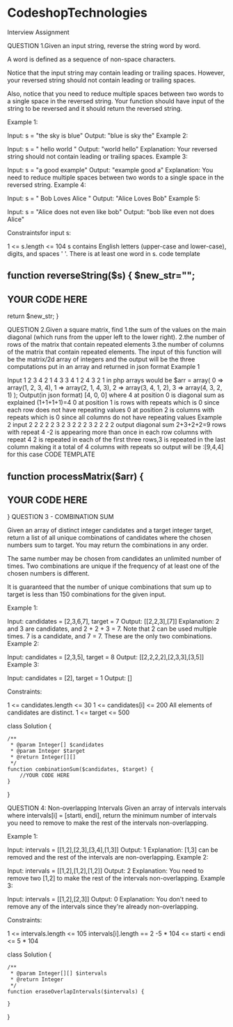 # CodeshopTechnologies
 Interview Assignment

 
QUESTION 1.Given an input string, reverse the string word by word.

A word is defined as a sequence of non-space characters.

Notice that the input string may contain leading or trailing spaces. However, your reversed string should not contain leading or trailing spaces.

Also, notice that you need to reduce multiple spaces between two words to a single space in the reversed string.
Your function should have input of the string to be reversed and it should return the reversed string.

Example 1:

Input: s = "the sky is blue"
Output: "blue is sky the"
Example 2:

Input: s = "  hello world  "
Output: "world hello"
Explanation: Your reversed string should not contain leading or trailing spaces.
Example 3:

Input: s = "a good   example"
Output: "example good a"
Explanation: You need to reduce multiple spaces between two words to a single space in the reversed string.
Example 4:

Input: s = "  Bob    Loves  Alice   "
Output: "Alice Loves Bob"
Example 5:

Input: s = "Alice does not even like bob"
Output: "bob like even not does Alice"

Constraintsfor input s:

1 <= s.length <= 104
s contains English letters (upper-case and lower-case), digits, and spaces ' '.
There is at least one word in s.
code template

function reverseString($s)
{
$new_str="";
------
YOUR CODE HERE
-------
return $new_str;
}

QUESTION 2.Given a square matrix,
find
1.the sum of the values on the main diagonal (which runs from the upper left to the lower right).
2.the number of rows of the matrix that contain repeated elements
3.the number of columns of the matrix that contain repeated elements.
The input of this function will be the matrix/2d array of integers and the output will
be the three computations put in an array and returned in json format
Example 1

Input
1 2 3 4
2 1 4 3
3 4 1 2
4 3 2 1
in php arrays would be
$arr = array(
0 => array(1, 2, 3, 4),
1 => array(2, 1, 4, 3),
2 => array(3, 4, 1, 2),
3 => array(4, 3, 2, 1)
);
Output(in json format)
[4, 0, 0]
where 4 at position 0 is diagonal sum as explained (1+1+1+1)=4
0 at position 1 is rows with repeats which is 0 since each row does not have repeating values
0 at position 2 is columns with repeats which is 0 since all columns do not have repeating values
Example 2
input
2 2 2 2
2 3 2 3
2 2 2 3
2 2 2 2
output
diagonal sum 2+3+2+2=9
rows with repeat 4  -2 is appearing more than once in each row
columns with repeat 4 2 is repeated in each of the first three rows,3 is repeated in the last column making it a total of 4 columns with repeats
so output will be :[9,4,4] for this case
CODE TEMPLATE

function processMatrix($arr)
{
--------------
YOUR CODE HERE
--------------
}
QUESTION 3 - COMBINATION SUM

Given an array of distinct integer candidates and a target integer target, return a list of all unique combinations of candidates where the chosen numbers sum to target. You may return the combinations in any order.

The same number may be chosen from candidates an unlimited number of times. Two combinations are unique if the frequency of at least one of the chosen numbers is different.

It is guaranteed that the number of unique combinations that sum up to target is less than 150 combinations for the given input.

 

Example 1:

Input: candidates = [2,3,6,7], target = 7
Output: [[2,2,3],[7]]
Explanation:
2 and 3 are candidates, and 2 + 2 + 3 = 7. Note that 2 can be used multiple times.
7 is a candidate, and 7 = 7.
These are the only two combinations.
Example 2:

Input: candidates = [2,3,5], target = 8
Output: [[2,2,2,2],[2,3,3],[3,5]]
Example 3:

Input: candidates = [2], target = 1
Output: []
 

Constraints:

1 <= candidates.length <= 30
1 <= candidates[i] <= 200
All elements of candidates are distinct.
1 <= target <= 500


class Solution {

    /**
     * @param Integer[] $candidates
     * @param Integer $target
     * @return Integer[][]
     */
    function combinationSum($candidates, $target) {
        //YOUR CODE HERE
    }
}

QUESTION 4: Non-overlapping Intervals
Given an array of intervals intervals where intervals[i] = [starti, endi], return the minimum number of intervals you need to remove to make the rest of the intervals non-overlapping.

 

Example 1:

Input: intervals = [[1,2],[2,3],[3,4],[1,3]]
Output: 1
Explanation: [1,3] can be removed and the rest of the intervals are non-overlapping.
Example 2:

Input: intervals = [[1,2],[1,2],[1,2]]
Output: 2
Explanation: You need to remove two [1,2] to make the rest of the intervals non-overlapping.
Example 3:

Input: intervals = [[1,2],[2,3]]
Output: 0
Explanation: You don't need to remove any of the intervals since they're already non-overlapping.

Constraints:

1 <= intervals.length <= 105
intervals[i].length == 2
-5 * 104 <= starti < endi <= 5 * 104

class Solution {

    /**
     * @param Integer[][] $intervals
     * @return Integer
     */
    function eraseOverlapIntervals($intervals) {
        
    }
}

